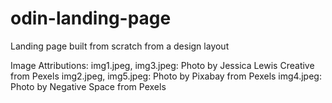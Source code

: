 # odin-landing-page
Landing page built from scratch from a design layout 

Image Attributions: 
img1.jpeg, img3.jpeg: Photo by Jessica Lewis Creative from Pexels
img2.jpeg, img5.jpeg: Photo by Pixabay from Pexels
img4.jpeg: Photo by Negative Space from Pexels